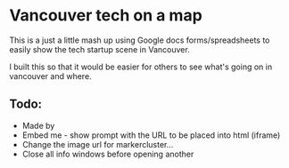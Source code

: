 # Vancouver tech on a map

This is a just a little mash up using Google docs forms/spreadsheets to easily show the tech startup scene in Vancouver.

I built this so that it would be easier for others to see what's going on in vancouver and where.

## Todo:

- Made by
- Embed me - show prompt with the URL to be placed into html (iframe)
- Change the image url for markercluster...
- Close all info windows before opening another